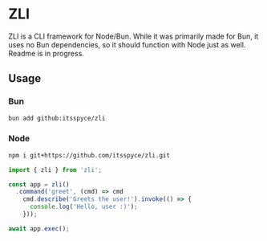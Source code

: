 # ZLI

ZLI is a CLI framework for Node/Bun. While it was primarily made for Bun, it uses no Bun dependencies, so it should function with Node just as well. Readme is in progress.

## Usage

### Bun

```sh
bun add github:itsspyce/zli
```

### Node

```sh
npm i git+https://github.com/itsspyce/zli.git
```

```js
import { zli } from 'zli';

const app = zli()
  .command('greet', (cmd) => cmd
    cmd.describe('Greets the user!').invoke(() => {
      console.log('Hello, user :)');
    }));

await app.exec();
```

